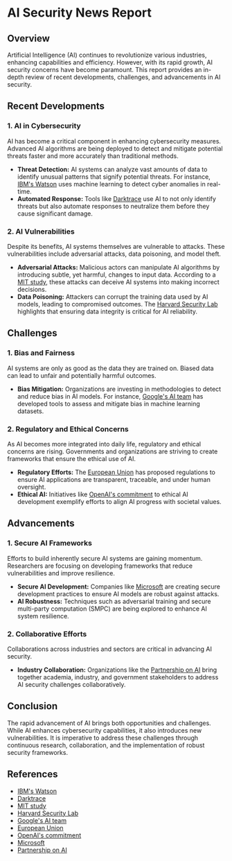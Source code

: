 # AI Security News Report

## Overview

Artificial Intelligence (AI) continues to revolutionize various industries, enhancing capabilities and efficiency. However, with its rapid growth, AI security concerns have become paramount. This report provides an in-depth review of recent developments, challenges, and advancements in AI security.

## Recent Developments

### 1. AI in Cybersecurity

AI has become a critical component in enhancing cybersecurity measures. Advanced AI algorithms are being deployed to detect and mitigate potential threats faster and more accurately than traditional methods.

- **Threat Detection:** AI systems can analyze vast amounts of data to identify unusual patterns that signify potential threats. For instance, [IBM's Watson](https://www.ibm.com/security/artificial-intelligence) uses machine learning to detect cyber anomalies in real-time.
- **Automated Response:** Tools like [Darktrace](https://www.darktrace.com/en/) use AI to not only identify threats but also automate responses to neutralize them before they cause significant damage.

### 2. AI Vulnerabilities

Despite its benefits, AI systems themselves are vulnerable to attacks. These vulnerabilities include adversarial attacks, data poisoning, and model theft.

- **Adversarial Attacks:** Malicious actors can manipulate AI algorithms by introducing subtle, yet harmful, changes to input data. According to a [MIT study](https://news.mit.edu/2023/adversarial-attacks-ai-0301), these attacks can deceive AI systems into making incorrect decisions.
- **Data Poisoning:** Attackers can corrupt the training data used by AI models, leading to compromised outcomes. The [Harvard Security Lab](https://cyber.harvard.edu/) highlights that ensuring data integrity is critical for AI reliability.

## Challenges

### 1. Bias and Fairness

AI systems are only as good as the data they are trained on. Biased data can lead to unfair and potentially harmful outcomes.

- **Bias Mitigation:** Organizations are investing in methodologies to detect and reduce bias in AI models. For instance, [Google's AI team](https://ai.google/research/pubs/pub45678) has developed tools to assess and mitigate bias in machine learning datasets.

### 2. Regulatory and Ethical Concerns

As AI becomes more integrated into daily life, regulatory and ethical concerns are rising. Governments and organizations are striving to create frameworks that ensure the ethical use of AI.

- **Regulatory Efforts:** The [European Union](https://ec.europa.eu/digital-strategy/digital-initiatives/artificial-intelligence_en) has proposed regulations to ensure AI applications are transparent, traceable, and under human oversight.
- **Ethical AI:** Initiatives like [OpenAI's commitment](https://openai.com/research/ethics) to ethical AI development exemplify efforts to align AI progress with societal values.

## Advancements

### 1. Secure AI Frameworks

Efforts to build inherently secure AI systems are gaining momentum. Researchers are focusing on developing frameworks that reduce vulnerabilities and improve resilience.

- **Secure AI Development:** Companies like [Microsoft](https://www.microsoft.com/en-us/ai/responsible-ai) are creating secure development practices to ensure AI models are robust against attacks.
- **AI Robustness:** Techniques such as adversarial training and secure multi-party computation (SMPC) are being explored to enhance AI system resilience.

### 2. Collaborative Efforts

Collaborations across industries and sectors are critical in advancing AI security.

- **Industry Collaboration:** Organizations like the [Partnership on AI](https://www.partnershiponai.org/) bring together academia, industry, and government stakeholders to address AI security challenges collaboratively.

## Conclusion

The rapid advancement of AI brings both opportunities and challenges. While AI enhances cybersecurity capabilities, it also introduces new vulnerabilities. It is imperative to address these challenges through continuous research, collaboration, and the implementation of robust security frameworks.

## References

- [IBM's Watson](https://www.ibm.com/security/artificial-intelligence)
- [Darktrace](https://www.darktrace.com/en/)
- [MIT study](https://news.mit.edu/2023/adversarial-attacks-ai-0301)
- [Harvard Security Lab](https://cyber.harvard.edu/)
- [Google's AI team](https://ai.google/research/pubs/pub45678)
- [European Union](https://ec.europa.eu/digital-strategy/digital-initiatives/artificial-intelligence_en)
- [OpenAI's commitment](https://openai.com/research/ethics)
- [Microsoft](https://www.microsoft.com/en-us/ai/responsible-ai)
- [Partnership on AI](https://www.partnershiponai.org/)